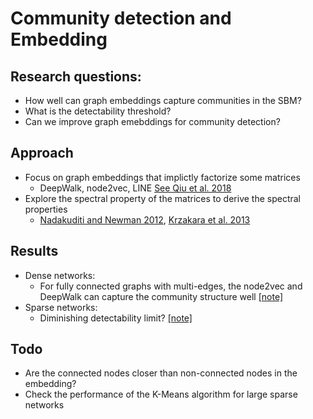 # Community detection and Embedding

## Research questions:
- How well can graph embeddings capture communities in the SBM?
- What is the detectability threshold?
- Can we improve graph emebddings for community detection?

## Approach
- Focus on graph embeddings that implictly factorize some matrices
  - DeepWalk, node2vec, LINE [See Qiu et al. 2018](https://dl.acm.org/doi/10.1145/3159652.3159706) 
- Explore the spectral property of the matrices to derive the spectral properties 
  - [Nadakuditi and Newman 2012](https://journals.aps.org/prl/abstract/10.1103/PhysRevLett.108.188701), [Krzakara et al. 2013](https://www.pnas.org/content/110/52/20935)

## Results 
- Dense networks:
  - For fully connected graphs with multi-edges, the node2vec and DeepWalk can capture the community structure well [[note]](https://drive.google.com/file/d/1IR1FBy8NnYvhlytbxjpq5SZJxxOc7_zX/view?usp=sharing)
- Sparse networks:
  - Diminishing detectability limit? [[note]](https://drive.google.com/file/d/1o8LOYngQmNSWuivubWj8wBFpBzFLqIOl/view?usp=sharing)

## Todo

- Are the connected nodes closer than non-connected nodes in the embedding?
- Check the performance of the K-Means algorithm for large sparse networks
